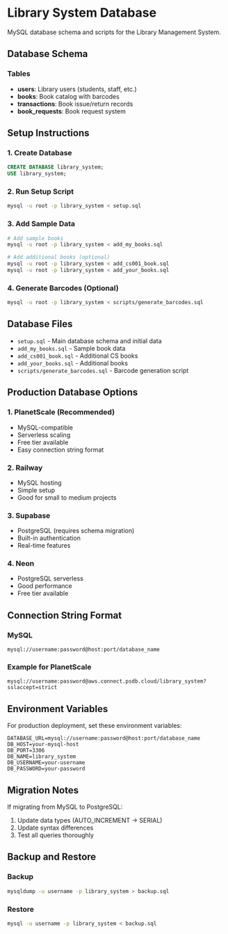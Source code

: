 # Library System Database

MySQL database schema and scripts for the Library Management System.

## Database Schema

### Tables
- **users**: Library users (students, staff, etc.)
- **books**: Book catalog with barcodes
- **transactions**: Book issue/return records
- **book_requests**: Book request system

## Setup Instructions

### 1. Create Database
```sql
CREATE DATABASE library_system;
USE library_system;
```

### 2. Run Setup Script
```bash
mysql -u root -p library_system < setup.sql
```

### 3. Add Sample Data
```bash
# Add sample books
mysql -u root -p library_system < add_my_books.sql

# Add additional books (optional)
mysql -u root -p library_system < add_cs001_book.sql
mysql -u root -p library_system < add_your_books.sql
```

### 4. Generate Barcodes (Optional)
```bash
mysql -u root -p library_system < scripts/generate_barcodes.sql
```

## Database Files

- `setup.sql` - Main database schema and initial data
- `add_my_books.sql` - Sample book data
- `add_cs001_book.sql` - Additional CS books
- `add_your_books.sql` - Additional books
- `scripts/generate_barcodes.sql` - Barcode generation script

## Production Database Options

### 1. PlanetScale (Recommended)
- MySQL-compatible
- Serverless scaling
- Free tier available
- Easy connection string format

### 2. Railway
- MySQL hosting
- Simple setup
- Good for small to medium projects

### 3. Supabase
- PostgreSQL (requires schema migration)
- Built-in authentication
- Real-time features

### 4. Neon
- PostgreSQL serverless
- Good performance
- Free tier available

## Connection String Format

### MySQL
```
mysql://username:password@host:port/database_name
```

### Example for PlanetScale
```
mysql://username:password@aws.connect.psdb.cloud/library_system?sslaccept=strict
```

## Environment Variables

For production deployment, set these environment variables:

```env
DATABASE_URL=mysql://username:password@host:port/database_name
DB_HOST=your-mysql-host
DB_PORT=3306
DB_NAME=library_system
DB_USERNAME=your-username
DB_PASSWORD=your-password
```

## Migration Notes

If migrating from MySQL to PostgreSQL:
1. Update data types (AUTO_INCREMENT → SERIAL)
2. Update syntax differences
3. Test all queries thoroughly

## Backup and Restore

### Backup
```bash
mysqldump -u username -p library_system > backup.sql
```

### Restore
```bash
mysql -u username -p library_system < backup.sql
```
